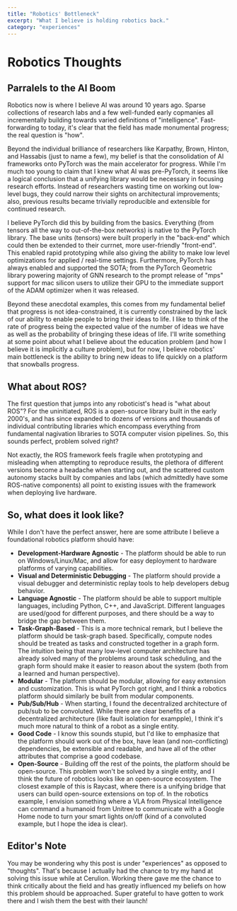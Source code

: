 ```yaml
---
title: "Robotics' Bottleneck"
excerpt: "What I believe is holding robotics back."
category: "experiences"
---
```


# Robotics Thoughts

## Parralels to the AI Boom 

Robotics now is where I believe AI was around 10 years ago. Sparse collections of research labs and a few well-funded early copmanies all incrementally building towards varied definitions of "intelligence". Fast-forwarding to today, it's clear that the field has made monumental progress; the real question is "how". 

Beyond the individual brilliance of researchers like Karpathy, Brown, Hinton, and Hassabis (just to name a few), my belief is that the consolidation of AI frameworks onto PyTorch was the main accelerator for progress. While I'm much too young to claim that I knew what AI was pre-PyTorch, it seems like a logical conclusion that a unifying library would be necessary in focusing research efforts. Instead of researchers wasting time on working out low-level bugs, they could narrow their sights on architectural improvements; also, previous results became trivially reproducible and extensible for continued research. 

I believe PyTorch did this by building from the basics. Everything (from tensors all the way to out-of-the-box networks) is native to the PyTorch library. The base units (tensors) were built properly in the "back-end" which could then be extended to their currnet, more user-friendly "front-end". This enabled rapid prototyping while also giving the ability to make low level optimizations for applied / real-time settings. Furthermore, PyTorch has always enabled and supported the SOTA; from the PyTorch Geometric library powering majority of GNN research to the prompt release of "mps" support for mac silicon users to utilize their GPU to the immediate support of the ADAM optimizer when it was released. 

Beyond these anecdotal examples, this comes from my fundamental belief that progress is not idea-constrained, it is currently constrained by the lack of our ability to enable people to bring their ideas to life. I like to think of the rate of progress being the expected value of the number of ideas we have as well as the probability of bringing these ideas of life. I'll write something at some point about what I believe about the education problem (and how I believe it is implicitly a culture problem), but for now, I believe robotics' main bottleneck is the ability to bring new ideas to life quickly on a platform that snowballs progress. 

## What about ROS? 

The first question that jumps into any roboticist's head is "what about ROS"? For the uninitiated, ROS is a open-source library built in the early 2000's, and has since expanded to dozens of versions and thousands of individual contributing libraries which encompass everything from fundamental nagivation libraries to SOTA computer vision pipelines. So, this sounds perfect, problem solved right? 

Not exactly, the ROS framework feels fragile when prototyping and misleading when attempting to reproduce results, the plethora of different versions become a headache when starting out, and the scattered custom autonomy stacks built by companies and labs (which admittedly have some ROS-native components) all point to existing issues with the framework when deploying live hardware. 

## So, what does it look like? 

While I don't have the perfect answer, here are some attribute I believe a foundational robotics platform should have:

* **Development-Hardware Agnostic** - The platform should be able to run on Windows/Linux/Mac, and allow for easy deployment to hardware platforms of varying capabilities.
* **Visual and Deterministic Debugging** - The platform should provide a visual debugger and deterministic replay tools to help developers debug behavior.
* **Language Agnostic** - The platform should be able to support multiple languages, including Python, C++, and JavaScript. Different languages are used/good for different purposes, and there should be a way to bridge the gap between them.
* **Task-Graph-Based** - This is a more technical remark, but I believe the platform should be task-graph based. Specifically, compute nodes should be treated as tasks and constructed together in a graph form. The intuition being that many low-level computer architecture has already solved many of the problems around task scheduling, and the graph form should make it easier to reason about the system (both from a learned and human perspective).
* **Modular** - The platform should be modular, allowing for easy extension and customization. This is what PyTorch got right, and I think a robotics platform should similarly be built from modular components.
* **Pub/Sub/Hub** - When starting, I found the decentralized architecture of pub/sub to be convoluted. While there are clear benefits of a decentralized architecture (like fault isolation for exampple), I think it's much more natural to think of a robot as a single entity. 
* **Good Code** - I know this sounds stupid, but I'd like to emphasize that the platform should work out of the box, have lean (and non-conflicting) dependencies, be extensible and readable, and have all of the other attributes that comprise a good codebase.
* **Open-Source** - Building off the rest of the points, the platform should be open-source. This problem won't be solved by a single entity, and I think the future of robotics looks like an open-source ecosystem. The closest example of this is Raycast, where there is a unifying bridge that users can build open-source extensions on top of. In the robotics example, I envision something where a VLA from Physical Intelligence can command a humanoid from Unitree to communicate with a Google Home node to turn your smart lights on/off (kind of a convoluted example, but I hope the idea is clear). 

## Editor's Note 

You may be wondering why this post is under "experiences" as opposed to "thoughts". That's because I actually had the chance to try my hand at solving this issue while at Cerulion. Working there gave me the chance to think critically about the field and has greatly influenced my beliefs on how this problem should be approached. Super grateful to have gotten to work there and I wish them the best with their launch! 